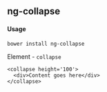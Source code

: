 ## ng-collapse

#### Usage

```
bower install ng-collapse
```

Element - `collapse`

```
<collapse height='100'>
  <div>Content goes here</div>
</collapse>
```
